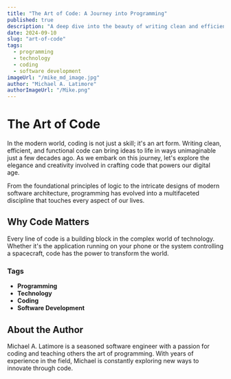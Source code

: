 ```yaml
---
title: "The Art of Code: A Journey into Programming"
published: true
description: "A deep dive into the beauty of writing clean and efficient code, and how it shapes our digital world."
date: 2024-09-10
slug: "art-of-code"
tags:
  - programming
  - technology
  - coding
  - software development
imageUrl: "/mike_md_image.jpg"
author: "Michael A. Latimore"
authorImageUrl: "/Mike.png"
---
```


# The Art of Code

In the modern world, coding is not just a skill; it's an art form. Writing clean, efficient, and functional code can bring ideas to life in ways unimaginable just a few decades ago. As we embark on this journey, let's explore the elegance and creativity involved in crafting code that powers our digital age.

From the foundational principles of logic to the intricate designs of modern software architecture, programming has evolved into a multifaceted discipline that touches every aspect of our lives.

## Why Code Matters

Every line of code is a building block in the complex world of technology. Whether it's the application running on your phone or the system controlling a spacecraft, code has the power to transform the world.

### Tags
- **Programming**
- **Technology**
- **Coding**
- **Software Development**

## About the Author

Michael A. Latimore is a seasoned software engineer with a passion for coding and teaching others the art of programming. With years of experience in the field, Michael is constantly exploring new ways to innovate through code.
